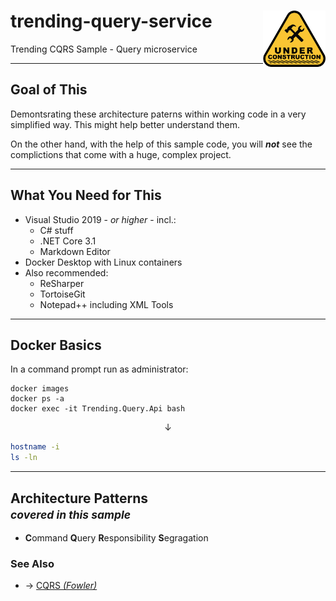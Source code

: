 # trending-query-service  <img src="under-construction.png" alt="under-construction" width="100" align="right" />
Trending CQRS Sample - Query microservice

---
## Goal of This
Demontsrating these architecture paterns within working code in a very simplified way.
This might help better understand them.

On the other hand, with the help of this sample code, you will ***not*** see the complictions that come with a huge, complex project.

---
## What You Need for This
 + Visual Studio 2019 - *or higher* - incl.:
    + C# stuff
    + .NET Core 3.1
    + Markdown Editor
 + Docker Desktop with Linux containers
 + Also recommended:
    + ReSharper
    + TortoiseGit
    + Notepad++ including XML Tools

---
## Docker Basics
In a command prompt run as administrator:
```Batchfile
docker images
docker ps -a
docker exec -it Trending.Query.Api bash
```
<center> &darr; </center>

```Bash
hostname -i
ls -ln
```

---
## Architecture Patterns <br /> <small> *covered in this sample* </small>
 + **C**ommand **Q**uery **R**esponsibility **S**egragation

### See Also
 + &rarr; [CQRS *(Fowler)*](https://martinfowler.com/bliki/CQRS.html)

